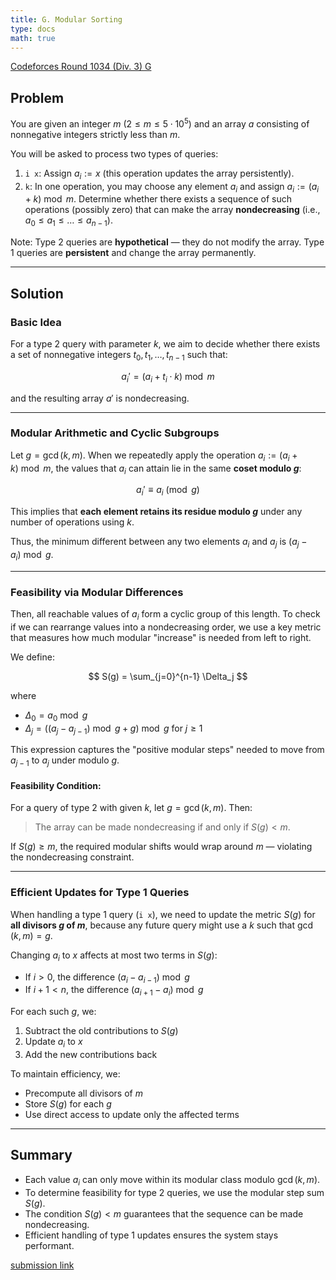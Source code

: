 ```yaml
---
title: G. Modular Sorting
type: docs
math: true
---
```


[Codeforces Round 1034 (Div. 3) G](https://codeforces.com/contest/2123/problem/G)

## Problem

You are given an integer $m$ ($2 \leq m \leq 5 \cdot 10^5$) and an array $a$ consisting of nonnegative integers strictly less than $m$.

You will be asked to process two types of queries:

1. `i x`: Assign $a_i := x$ (this operation updates the array persistently).
2. `k`: In one operation, you may choose any element $a_i$ and assign $a_i := (a_i + k) \bmod m$. Determine whether there exists a sequence of such operations (possibly zero) that can make the array **nondecreasing** (i.e., $a_0 \leq a_1 \leq \dots \leq a_{n-1}$).

Note: Type 2 queries are **hypothetical** — they do not modify the array. Type 1 queries are **persistent** and change the array permanently.

---

## Solution

### Basic Idea

For a type 2 query with parameter $k$, we aim to decide whether there exists a set of nonnegative integers $t_0, t_1, \dots, t_{n-1}$ such that:

$$
a_i' = (a_i + t_i \cdot k) \bmod m
$$

and the resulting array $a'$ is nondecreasing.

---

### Modular Arithmetic and Cyclic Subgroups

Let $g = \gcd(k, m)$. When we repeatedly apply the operation $a_i := (a_i + k) \bmod m$, the values that $a_i$ can attain lie in the same **coset modulo $g$**:

$$
a_i' \equiv a_i \pmod{g}
$$

This implies that **each element retains its residue modulo $g$** under any number of operations using $k$.

Thus, the minimum different between any two elements $a_i$ and $a_j$ is $(a_j - a_i) \bmod g$.

---

### Feasibility via Modular Differences

Then, all reachable values of $a_i$ form a cyclic group of this length. To check if we can rearrange values into a nondecreasing order, we use a key metric that measures how much modular "increase" is needed from left to right.

We define:

$$
S(g) = \sum_{j=0}^{n-1} \Delta_j
$$

where

* $\Delta_0 = a_0 \bmod g$
* $\Delta_j = ((a_j - a_{j-1}) \bmod g + g) \bmod g$ for $j \geq 1$

This expression captures the "positive modular steps" needed to move from $a_{j-1}$ to $a_j$ under modulo $g$.

#### Feasibility Condition:

For a query of type 2 with given $k$, let $g = \gcd(k, m)$. Then:

> The array can be made nondecreasing if and only if $S(g) < m$.

If $S(g) \geq m$, the required modular shifts would wrap around $m$ — violating the nondecreasing constraint.

---

### Efficient Updates for Type 1 Queries

When handling a type 1 query (`i x`), we need to update the metric $S(g)$ for **all divisors $g$ of $m$**, because any future query might use a $k$ such that $\gcd(k, m) = g$.

Changing $a_i$ to $x$ affects at most two terms in $S(g)$:

* If $i > 0$, the difference $(a_i - a_{i-1}) \bmod g$
* If $i + 1 < n$, the difference $(a_{i+1} - a_i) \bmod g$

For each such $g$, we:

1. Subtract the old contributions to $S(g)$
2. Update $a_i$ to $x$
3. Add the new contributions back

To maintain efficiency, we:

* Precompute all divisors of $m$
* Store $S(g)$ for each $g$
* Use direct access to update only the affected terms

---

## Summary

* Each value $a_i$ can only move within its modular class modulo $\gcd(k, m)$.
* To determine feasibility for type 2 queries, we use the modular step sum $S(g)$.
* The condition $S(g) < m$ guarantees that the sequence can be made nondecreasing.
* Efficient handling of type 1 updates ensures the system stays performant.

[submission link](https://codeforces.com/contest/2123/submission/327282077)
